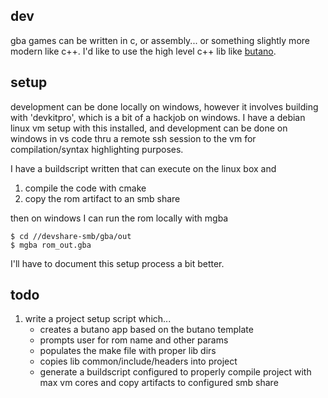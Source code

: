 ## dev

gba games can be written in c, or assembly... or something slightly more modern like c++. I'd like to use the high level c++ lib like [butano](https://github.com/GValiente/butano).

## setup
development can be done locally on windows, however it involves building with 'devkitpro', which is a bit of a hackjob on windows. I have a debian linux vm setup with this installed, and development can be done on windows in vs code thru a remote ssh session to the vm for compilation/syntax highlighting purposes.

I have a buildscript written that can execute on the linux box and
1) compile the code with cmake
2) copy the rom artifact to an smb share

then on windows I can run the rom locally with mgba
```
$ cd //devshare-smb/gba/out
$ mgba rom_out.gba
```

I'll have to document this setup process a bit better.

## todo
1) write a project setup script which...
    - creates a butano app based on the butano template
    - prompts user for rom name and other params
    - populates the make file with proper lib dirs
    - copies lib common/include/headers into project
    - generate a buildscript configured to properly compile project with max vm cores and copy artifacts to configured smb share

